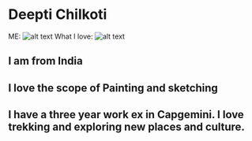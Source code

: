 # Deepti Chilkoti
ME: 
![alt text](https://github.com/Deepti0605/itmd-521/tree/master/Images/deepti.JPG "Thats me")
What I love: 
![alt text](https://github.com/Deepti0605/itmd-521/tree/master/Images/book.JPG "Sketching")
## I am from India
## I love the scope of Painting and sketching
## I have a three year work ex in Capgemini. I love trekking and exploring new places and culture.
